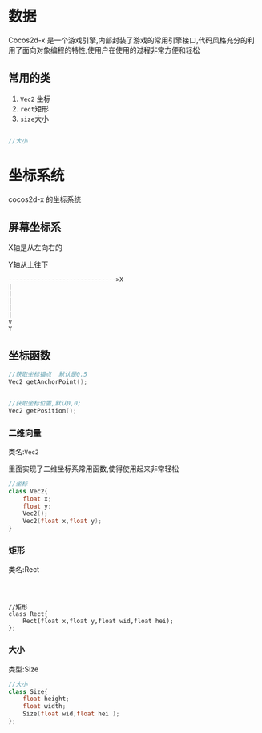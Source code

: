 # 数据

Cocos2d-x 是一个游戏引擎,内部封装了游戏的常用引擎接口,代码风格充分的利用了面向对象编程的特性,使用户在使用的过程非常方便和轻松

## 常用的类

1. `Vec2` 坐标
2. `rect`矩形
3. `size`大小

```cpp

//大小

```

# 坐标系统

cocos2d-x 的坐标系统

## 屏幕坐标系

X轴是从左向右的

Y轴从上往下

 `````````````
------------------------------>X
|
|
|
|
|
v
Y
 `````````````



## 坐标函数

```c++
//获取坐标锚点  默认是0.5
Vec2 getAnchorPoint();


//获取坐标位置,默认0,0;
Vec2 getPosition();
```



### 二维向量

类名:`Vec2`

里面实现了二维坐标系常用函数,使得使用起来非常轻松

```cpp
//坐标
class Vec2{
    float x;
    float y;
	Vec2();
	Vec2(float x,float y);   
}
```

### 矩形

类名:Rect

```



//矩形
class Rect{
    Rect(float x,float y,float wid,float hei);
};
```

###  大小

类型:Size

```cpp
//大小
class Size{
    float height;
    float width;
	Size(float wid,float hei );
};
```


